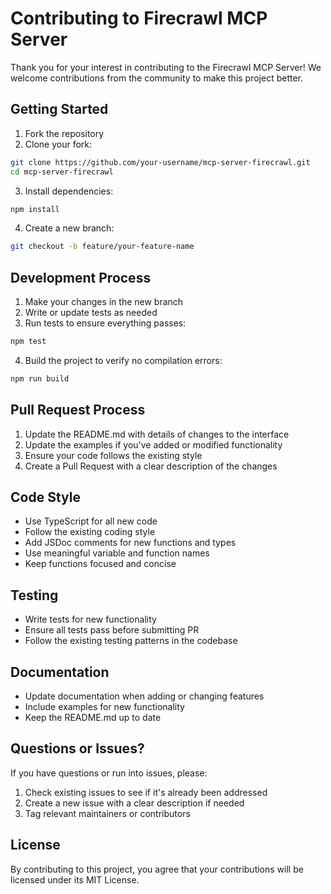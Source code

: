 # Contributing to Firecrawl MCP Server

Thank you for your interest in contributing to the Firecrawl MCP Server! We welcome contributions from the community to make this project better.

## Getting Started

1. Fork the repository
2. Clone your fork:
```bash
git clone https://github.com/your-username/mcp-server-firecrawl.git
cd mcp-server-firecrawl
```

3. Install dependencies:
```bash
npm install
```

4. Create a new branch:
```bash
git checkout -b feature/your-feature-name
```

## Development Process

1. Make your changes in the new branch
2. Write or update tests as needed
3. Run tests to ensure everything passes:
```bash
npm test
```

4. Build the project to verify no compilation errors:
```bash
npm run build
```

## Pull Request Process

1. Update the README.md with details of changes to the interface
2. Update the examples if you've added or modified functionality
3. Ensure your code follows the existing style
4. Create a Pull Request with a clear description of the changes

## Code Style

- Use TypeScript for all new code
- Follow the existing coding style
- Add JSDoc comments for new functions and types
- Use meaningful variable and function names
- Keep functions focused and concise

## Testing

- Write tests for new functionality
- Ensure all tests pass before submitting PR
- Follow the existing testing patterns in the codebase

## Documentation

- Update documentation when adding or changing features
- Include examples for new functionality
- Keep the README.md up to date

## Questions or Issues?

If you have questions or run into issues, please:

1. Check existing issues to see if it's already been addressed
2. Create a new issue with a clear description if needed
3. Tag relevant maintainers or contributors

## License

By contributing to this project, you agree that your contributions will be licensed under its MIT License.

